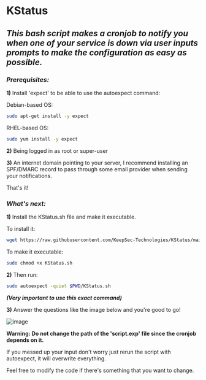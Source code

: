 # KStatus

## *This bash script makes a cronjob to notify you when one of your service is down via user inputs prompts to make the configuration as easy as possible.*

### ***Prerequisites:***

**1)** Install 'expect' to be able to use the autoexpect command:

Debian-based OS: 
```bash
sudo apt-get install -y expect
```
RHEL-based OS: 
```bash
sudo yum install -y expect
```

**2)** Being logged in as root or super-user

**3)** An internet domain pointing to your server, I recommend installing an SPF/DMARC record to pass through some email provider when sending your notifications.

That's it!

### ***What's next:***

**1)** Install the KStatus.sh file and make it executable.

To install it: 
```bash
wget https://raw.githubusercontent.com/KeepSec-Technologies/KStatus/main/KStatus.sh
```
To make it executable:
```bash
sudo chmod +x KStatus.sh
```
**2)** Then run: 
```bash
sudo autoexpect -quiet $PWD/KStatus.sh
```
***(Very important to use this exact command)***

**3)** Answer the questions like the image below and you're good to go!

![image](https://user-images.githubusercontent.com/108779415/177498003-25d6eb23-b29c-49fd-95a5-ef14c6e1c6af.png)



**Warning: Do not change the path of the 'script.exp' file since the cronjob depends on it.**

If you messed up your input don't worry just rerun the script with autoexpect, it will overwrite everything.

Feel free to modify the code if there's something that you want to change.




